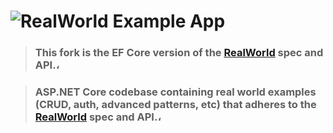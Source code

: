 # ![RealWorld Example App](logo.png)

> ### This fork is the EF Core  version of the [RealWorld](https://github.com/gothinkster/aspnetcore-realworld-example-app) spec and API.،

> ### ASP.NET Core codebase containing real world examples (CRUD, auth, advanced patterns, etc) that adheres to the [RealWorld](https://github.com/gothinkster/realworld-example-apps) spec and API.،

